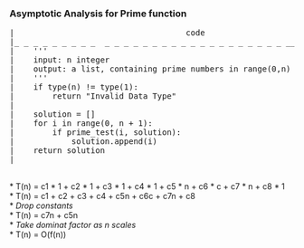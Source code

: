 ### Asymptotic Analysis for Prime function
<pre>
|                                    code                                        |   Time      | Ex times |
|_ _ _ _ _ _ _ _ _  _ _ _ _ _ _ _ _ _ _ _ _ _ _ _ _ _ _ _ __ _ _ _ _ _ _ _ _ _ _ |:_ _ _ _ _ _:| _ _ _ _ :|
|    '''                                                                         |             |          |
|    input: n integer                                                            |             |          |
|    output: a list, containing prime numbers in range(0,n)                      |             |          |
|    '''                                                                         |             |          |
|    if type(n) != type(1):                                                      |    c1       |     1    |
|        return "Invalid Data Type"                                              |    c2       |     1    |
|                                                                                |    c3       |     1    |
|    solution = []                                                               |    c4       |     1    |
|    for i in range(0, n + 1):                                                   |    c5       |     n    |
|        if prime_test(i, solution):                                             |    c6       |     c    |
|            solution.append(i)                                                  |    c7       |     n    |
|    return solution                                                             |    c8       |     1    |
|                                                                                |             |          |
</pre>

<br /> * T(n) = c1 * 1 + c2 * 1 + c3 * 1 + c4 * 1 + c5 * n + c6 * c + c7 * n + c8 * 1 <br />
       * T(n) = c1 + c2 + c3 + c4 + c5n + c6c + c7n + c8 <br />
       *  *Drop constants* <br />
       *  T(n) = c7n + c5n   <br />
       * *Take dominat factor as n scales* <br />
       * T(n) = O(f(n))
